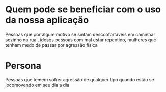 # Quem pode se beneficiar com o uso da nossa aplicação
Pessoas que por algum motivo se sintam desconfortáveis em caminhar sozinho na rua ,  idosos pessoas com mal estar repentino, mulheres que tenham medo de passar por agressão física
# Persona
Pessoas que temem sofrer agressão de qualquer tipo quando estão  se locomovendo em seu dia a dia 
